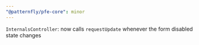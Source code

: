 ```yaml
---
"@patternfly/pfe-core": minor
---
```

`InternalsController`: now calls `requestUpdate` whenever the form disabled state changes
